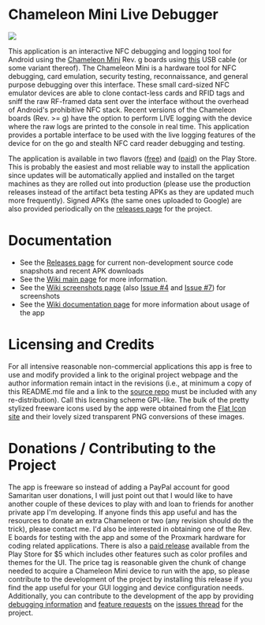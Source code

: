 # Chameleon Mini Live Debugger

![](https://user-images.githubusercontent.com/22165688/35201100-5a7e30aa-fee6-11e7-99f6-37d96a74d3e5.png)

This application is an interactive NFC debugging and logging tool for Android using the [Chameleon Mini](https://github.com/emsec/ChameleonMini) Rev. g boards using [this](https://www.amazon.com/gp/product/B00CXAC1ZW/ref=oh_aui_detailpage_o03_s00?ie=UTF8&psc=1) USB cable (or some variant thereof). The Chameleon Mini is a hardware tool for NFC debugging, card emulation, security testing, reconnaissance, and general purpose debugging over this interface. These small card-sized NFC emulator devices are able to clone contact-less cards and RFID tags and sniff the raw RF-framed data sent over the interface without the overhead of Android's prohibitive NFC stack. Recent versions of the Chameleon boards (Rev. >= g) have the option to perform LIVE logging with the device where the raw logs are printed to the console in real time. This application provides a portable interface to be used with the live logging features of the device for on the go and stealth NFC card reader debugging and testing. 

The application is available in two flavors ([free](https://play.google.com/store/apps/details?id=com.maxieds.chameleonminilivedebugger.paid)) and ([paid](https://play.google.com/store/apps/details?id=com.maxieds.chameleonminilivedebugger)) on the Play Store. This is probably the easiest and most reliable way to install the application since updates will be automatically applied and installed on the target machines as they are rolled out into production (please use the production releases instead of the artifact beta testing APKs as they are updated much more frequently). Signed APKs (the same ones uploaded to Google) are also provided periodically on the [releases page](https://github.com/maxieds/ChameleonMiniLiveDebugger/releases/latest) for the project.

# Documentation

* See the [Releases page](https://github.com/maxieds/ChameleonMiniLiveDebugger/releases) for current non-development source code snapshots and recent APK downloads
* See the [Wiki main page](https://github.com/maxieds/ChameleonMiniLiveDebugger/wiki) for more information.
* See the [Wiki screenshots page](https://github.com/maxieds/ChameleonMiniLiveDebugger/wiki/Screenshots) (also [Issue #4](https://github.com/maxieds/ChameleonMiniLiveDebugger/issues/4) and [Issue #7](https://github.com/maxieds/ChameleonMiniLiveDebugger/issues/7)) for screenshots 
* See the [Wiki documentation page](https://github.com/maxieds/ChameleonMiniLiveDebugger/wiki/Documentation) for more information about usage of the app

# Licensing and Credits

For all intensive reasonable non-commercial applications this app is free to use and modify provided a link to the original project webpage and the author information remain intact in the revisions (i.e., at minimum a copy of this README.md file and a link to the [source repo](https://github.com/maxieds/ChameleonMiniLiveDebugger) must be included with any re-distribution). Call this licensing scheme GPL-like. The bulk of the pretty stylized freeware icons used by the app were obtained from the [Flat Icon site](flaticon.com) and their lovely sized transparent PNG conversions of these images.

# Donations / Contributing to the Project

The app is freeware so instead of adding a PayPal account for good Samaritan user donations, I will just point out that I would like to have another couple of these devices to play with and loan to friends for another private app I'm developing. If anyone finds this app useful and has the resources to donate an extra Chameleon or two (any revision should do the trick), please contact me. I'd also be interested in obtaining one of the Rev. E boards for testing with the app and some of the Proxmark hardware for coding related applications. There is also a [paid release](https://play.google.com/store/apps/details?id=com.maxieds.chameleonminilivedebugger.paid) available from the Play Store for $5 which includes other features such as color profiles and themes for the UI. The price tag is reasonable given the chunk of change needed to acquire a Chameleon Mini device to run with the app, so please contribute to the development of the project by installing this release if you find the app useful for your GUI logging and device configuration needs.
Additionally, you can contribute to the development of the app by providing [debugging information](https://github.com/maxieds/ChameleonMiniLiveDebugger/issues/1) and [feature requests](https://github.com/maxieds/ChameleonMiniLiveDebugger/issues/2) on the [issues thread](https://github.com/maxieds/ChameleonMiniLiveDebugger/issues) for the project. 
